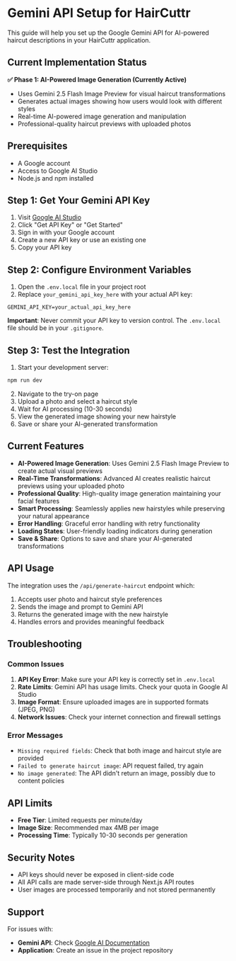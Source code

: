 # Gemini API Setup for HairCuttr

This guide will help you set up the Google Gemini API for AI-powered haircut descriptions in your HairCuttr application.

## Current Implementation Status

**✅ Phase 1: AI-Powered Image Generation (Currently Active)**
- Uses Gemini 2.5 Flash Image Preview for visual haircut transformations
- Generates actual images showing how users would look with different styles
- Real-time AI-powered image generation and manipulation
- Professional-quality haircut previews with uploaded photos

## Prerequisites

- A Google account
- Access to Google AI Studio
- Node.js and npm installed

## Step 1: Get Your Gemini API Key

1. Visit [Google AI Studio](https://ai.google.dev/)
2. Click "Get API Key" or "Get Started"
3. Sign in with your Google account
4. Create a new API key or use an existing one
5. Copy your API key

## Step 2: Configure Environment Variables

1. Open the `.env.local` file in your project root
2. Replace `your_gemini_api_key_here` with your actual API key:

```env
GEMINI_API_KEY=your_actual_api_key_here
```

**Important**: Never commit your API key to version control. The `.env.local` file should be in your `.gitignore`.

## Step 3: Test the Integration

1. Start your development server:
```bash
npm run dev
```

2. Navigate to the try-on page
3. Upload a photo and select a haircut style
4. Wait for AI processing (10-30 seconds)
5. View the generated image showing your new hairstyle
6. Save or share your AI-generated transformation

## Current Features

- **AI-Powered Image Generation**: Uses Gemini 2.5 Flash Image Preview to create actual visual previews
- **Real-Time Transformations**: Advanced AI creates realistic haircut previews using your uploaded photo
- **Professional Quality**: High-quality image generation maintaining your facial features
- **Smart Processing**: Seamlessly applies new hairstyles while preserving your natural appearance
- **Error Handling**: Graceful error handling with retry functionality
- **Loading States**: User-friendly loading indicators during generation
- **Save & Share**: Options to save and share your AI-generated transformations

## API Usage

The integration uses the `/api/generate-haircut` endpoint which:

1. Accepts user photo and haircut style preferences
2. Sends the image and prompt to Gemini API
3. Returns the generated image with the new hairstyle
4. Handles errors and provides meaningful feedback

## Troubleshooting

### Common Issues

1. **API Key Error**: Make sure your API key is correctly set in `.env.local`
2. **Rate Limits**: Gemini API has usage limits. Check your quota in Google AI Studio
3. **Image Format**: Ensure uploaded images are in supported formats (JPEG, PNG)
4. **Network Issues**: Check your internet connection and firewall settings

### Error Messages

- `Missing required fields`: Check that both image and haircut style are provided
- `Failed to generate haircut image`: API request failed, try again
- `No image generated`: The API didn't return an image, possibly due to content policies

## API Limits

- **Free Tier**: Limited requests per minute/day
- **Image Size**: Recommended max 4MB per image
- **Processing Time**: Typically 10-30 seconds per generation

## Security Notes

- API keys should never be exposed in client-side code
- All API calls are made server-side through Next.js API routes
- User images are processed temporarily and not stored permanently

## Support

For issues with:
- **Gemini API**: Check [Google AI Documentation](https://ai.google.dev/docs)
- **Application**: Create an issue in the project repository
